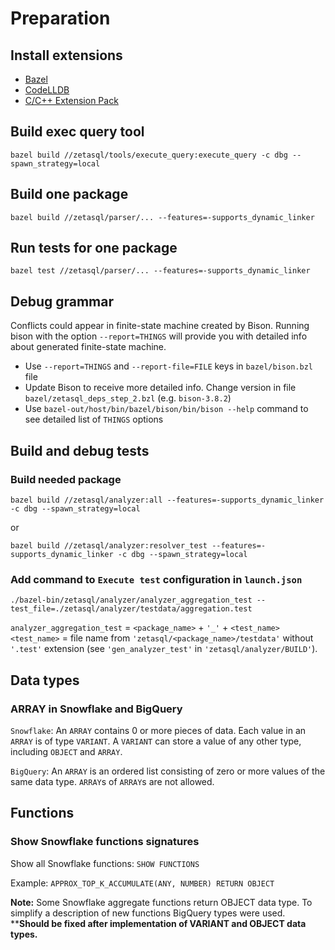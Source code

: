 # Preparation

## Install extensions
   - [Bazel](https://marketplace.visualstudio.com/items?itemName=BazelBuild.vscode-bazel)
   - [CodeLLDB](https://marketplace.visualstudio.com/items?itemName=vadimcn.vscode-lldb)
   - [C/C++ Extension Pack](https://marketplace.visualstudio.com/items?itemName=ms-vscode.cpptools-extension-pack)

## Build exec query tool
```
bazel build //zetasql/tools/execute_query:execute_query -c dbg --spawn_strategy=local
```

## Build one package
```
bazel build //zetasql/parser/... --features=-supports_dynamic_linker
```

## Run tests for one package
```
bazel test //zetasql/parser/... --features=-supports_dynamic_linker
```

## Debug grammar
Conflicts could appear in finite-state machine created by Bison.
Running bison with the option `--report=THINGS` will provide you with detailed info about generated finite-state machine.
   - Use `--report=THINGS` and `--report-file=FILE` keys in `bazel/bison.bzl` file
   - Update Bison to receive more detailed info. Change version in file `bazel/zetasql_deps_step_2.bzl` (e.g. `bison-3.8.2`)
   - Use `bazel-out/host/bin/bazel/bison/bin/bison --help` command to see detailed list of `THINGS` options

## Build and debug tests

### Build needed package
```
bazel build //zetasql/analyzer:all --features=-supports_dynamic_linker -c dbg --spawn_strategy=local
```
or
```
bazel build //zetasql/analyzer:resolver_test --features=-supports_dynamic_linker -c dbg --spawn_strategy=local
```
### Add command to `Execute test` configuration in `launch.json`
```
./bazel-bin/zetasql/analyzer/analyzer_aggregation_test --test_file=./zetasql/analyzer/testdata/aggregation.test
```
`analyzer_aggregation_test` = `<package_name>` + `'_'` + `<test_name>`<br>
`<test_name>` = file name from `'zetasql/<package_name>/testdata'` without `'.test'` extension (see `'gen_analyzer_test'` in `'zetasql/analyzer/BUILD'`).

## Data types

### ARRAY in Snowflake and BigQuery
`Snowflake`: An `ARRAY` contains 0 or more pieces of data. Each value in an `ARRAY` is of type `VARIANT`. A `VARIANT` can store a value of any other type, including `OBJECT` and `ARRAY`.

`BigQuery`: An `ARRAY` is an ordered list consisting of zero or more values of the same data type. `ARRAY`s of `ARRAY`s are not allowed.

## Functions

### Show Snowflake functions signatures
Show all Snowflake functions: `SHOW FUNCTIONS`

Example: `APPROX_TOP_K_ACCUMULATE(ANY, NUMBER) RETURN OBJECT`

**Note:** Some Snowflake aggregate functions return OBJECT data type. To simplify a description of new functions BigQuery types were used.<br> ****Should be fixed after implementation of VARIANT and OBJECT data types.**
